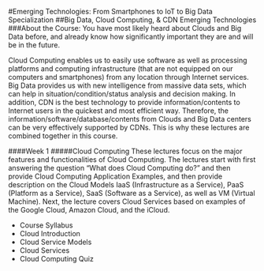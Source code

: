 #Emerging Technologies: From Smartphones to IoT to Big Data Specialization
##Big Data, Cloud Computing, & CDN Emerging Technologies
###About the Course:
You have most likely heard about Clouds and Big Data before, and already know how significantly important they are and will be in the future.

Cloud Computing enables us to easily use software as well as processing platforms and computing infrastructure (that are not equipped on our computers and smartphones) from any location through Internet services. Big Data provides us with new intelligence from massive data sets, which can help in situation/condition/status analysis and decision making. In addition, CDN is the best technology to provide information/contents to Internet users in the quickest and most efficient way. Therefore, the information/software/database/contents from Clouds and Big Data centers can be very effectively supported by CDNs. This is why these lectures are combined together in this course.

####Week 1 
#####Cloud Computing
These lectures focus on the major features and functionalities of Cloud Computing. The lectures start with first answering the question “What does Cloud Computing do?” and then provide Cloud Computing Application Examples, and then provide description on the Cloud Models IaaS (Infrastructure as a Service), PaaS (Platform as a Service), SaaS (Software as a Service), as well as VM (Virtual Machine). Next, the lecture covers Cloud Services based on examples of the Google Cloud, Amazon Cloud, and the iCloud.

- Course Syllabus
- Cloud Introduction
- Cloud Service Models
- Cloud Services
- Cloud Computing Quiz